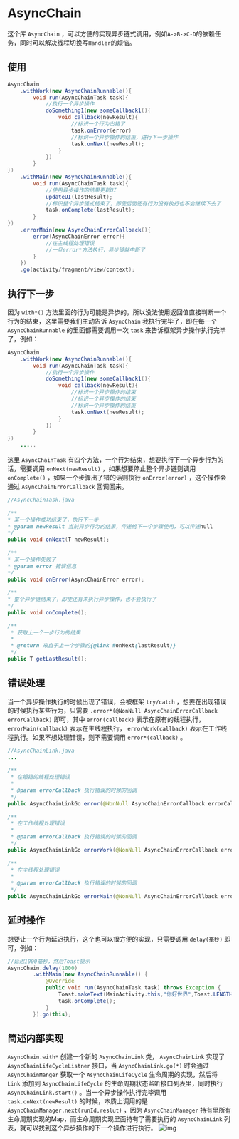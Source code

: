 # AsyncChain

这个库 `AsyncChain` ，可以方便的实现异步链式调用，例如`A->B->C-D`的依赖任务，同时可以解决线程切换写`Handler`的烦恼。

## 使用

```java
AsyncChain
    .withWork(new AsyncChainRunnable(){
        void run(AsyncChainTask task){
            //执行一个异步操作
            doSomething1(new someCallback1(){
                void callback(newResult){
                    //标识一个行为出错了
                    task.onError(error)
                    //标识一个异步操作的结束，进行下一步操作
                    task.onNext(newResult);
                }
            })
        }
})
    .withMain(new AsyncChainRunnable(){
        void run(AsyncChainTask task){
            //使用异步操作的结果更新UI
            updateUI(lastResult);
            //标识整个异步链式结束了，即使后面还有行为没有执行也不会继续下去了
            task.onComplete(lastResult);
        }
})
    .errorMain(new AsyncChainErrorCallback(){
        error(AsyncChainError error){
            //在主线程处理错误
            //一旦error*方法执行，异步链就中断了
        }
    })
    .go(activity/fragment/view/context);
```

## 执行下一步

因为 `with*()` 方法里面的行为可能是异步的，所以没法使用返回值直接判断一个行为的结束，这里需要我们主动告诉 `AsyncChain` 我执行完毕了，即在每一个 `AsyncChainRunnable` 的里面都需要调用一次 `task` 来告诉框架异步操作执行完毕了，例如：

```java
AsyncChain
    .withWork(new AsyncChainRunnable(){
        void run(AsyncChainTask task){
            //执行一个异步操作
            doSomething1(new someCallback1(){
                void callback(newResult){
                    //标识一个异步操作的结束
                    //标识一个异步操作的结束
                    //标识一个异步操作的结束
                    task.onNext(newResult);
                }
            })
        }
})
    .....
```

这里 `AsyncChainTask` 有四个方法，一个行为结束，想要执行下一个异步行为的话，需要调用 `onNext(newResult)` ，如果想要停止整个异步链则调用 `onComplete()` ，如果一个步骤出了错的话则执行 `onError(error)` ，这个操作会通过 `AsyncChainErrorCallback` 回调回来。

```java
//AsyncChainTask.java
 
/**
* 某一个操作成功结束了，执行下一步
* @param newResult 当前异步行为的结果，传递给下一个步骤使用，可以传递null
*/
public void onNext(T newResult);
 
/**
* 某一个操作失败了
* @param error 错误信息
*/
public void onError(AsyncChainError error);
 
/**
* 整个异步链结束了，即使还有未执行异步操作，也不会执行了
*/
public void onComplete();
 
/**
 * 获取上一个一步行为的结果
 *
 * @return 来自于上一个步骤的{@link #onNext(lastResult)}
 */
public T getLastResult();
```

## 错误处理

当一个异步操作执行的时候出现了错误，会被框架 `try/catch` ，想要在出现错误的时候执行某些行为，只需要 `.error*(@NonNull AsyncChainErrorCallback errorCallback)` 即可，其中 `error(callback)` 表示在原有的线程执行， `errorMain(callback)` 表示在主线程执行， `errorWork(callback)` 表示在工作线程执行。如果不想处理错误，则不需要调用 `error*(callback)` 。

```java
//AsyncChainLink.java
...
 
/**
 * 在报错的线程处理错误
 *
 * @param errorCallback 执行错误的时候的回调
 */
public AsyncChainLinkGo error(@NonNull AsyncChainErrorCallback errorCallback);
 
/**
 * 在工作线程处理错误
 *
 * @param errorCallback 执行错误的时候的回调
 */
public AsyncChainLinkGo errorWork(@NonNull AsyncChainErrorCallback errorCallback);
 
/**
 * 在主线程处理错误
 *
 * @param errorCallback 执行错误的时候的回调
 */
public AsyncChainLinkGo errorMain(@NonNull AsyncChainErrorCallback errorCallback);
```

## 延时操作

想要让一个行为延迟执行，这个也可以很方便的实现，只需要调用 `delay(毫秒)` 即可，例如：

```java
//延迟1000毫秒，然后Toast提示
AsyncChain.delay(1000)
        .withMain(new AsyncChainRunnable() {
            @Override
            public void run(AsyncChainTask task) throws Exception {
                Toast.makeText(MainActivity.this,"你好世界",Toast.LENGTH_SHORT).show();
                task.onComplete();
            }
        }).go(this);
```

## 简述内部实现

`AsyncChain.with*` 创建一个新的 `AsyncChainLink` 类， `AsyncChainLink` 实现了 `AsyncChainLifeCycleListner` 接口，当 `AsyncChainLink.go(*)` 时会通过 `AsyncChainManger` 获取一个 `AsyncChainLifeCycle` 生命周期的实现，然后将 `Link` 添加到 `AsyncChainLifeCycle` 的生命周期状态监听接口列表里，同时执行 `AsyncChainLink.start()` 。当一个异步操作执行完毕调用 `task.onNext(newResult)` 的时候，本质上调用的是 `AsyncChainManager.next(runId,reslut)` ，因为 `AsyncChainManager` 持有里所有生命周期实现的Map，而生命周期实现里面持有了需要执行的 `AsyncChainLink` 列表，就可以找到这个异步操作的下一个操作进行执行。
![img](https://file.2fun.xyz/async_chain_uml_20190725.png)